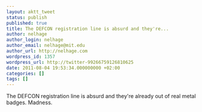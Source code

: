 ```yaml
---
layout: aktt_tweet
status: publish
published: true
title: The DEFCON registration line is absurd and they're...
author: nelhage
author_login: nelhage
author_email: nelhage@mit.edu
author_url: http://nelhage.com
wordpress_id: 1357
wordpress_url: http://twitter-99266759126810625
date: 2011-08-04 19:53:34.000000000 +02:00
categories: []
tags: []
---
```

The DEFCON registration line is absurd and they're already out of real metal badges. Madness.
